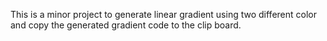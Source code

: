 This is a minor project to generate linear gradient using two different color and copy the generated gradient code to the clip board. 

